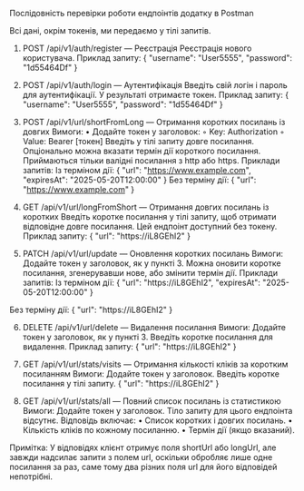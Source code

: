Послідовність перевірки роботи ендпоінтів додатку в Postman

Всі дані, окрім токенів, ми передаємо у тілі запитів. 

1. POST /api/v1/auth/register — Реєстрація
Реєстрація нового користувача.
Приклад запиту:
{
  "username": "User5555",
  "password": "1d55464Df"
}

2. POST /api/v1/auth/login — Аутентифікація
Введіть свій логін і пароль для аутентифікації. У результаті отримаєте токен.
Приклад запиту:
{
  "username": "User5555",
  "password": "1d55464Df"
}

3. POST /api/v1/url/shortFromLong — Отримання коротких посилань із довгих
Вимоги:
    • Додайте токен у заголовок:
        ◦ Key: Authorization
        ◦ Value: Bearer [токен]
Введіть у тілі запиту довге посилання. Опціонально можна вказати термін дії короткого посилання. 
Приймаються тільки валідні посилання з http або https.
Приклади запитів:
Із терміном дії: 
{
  "url": "https://www.example.com",
  "expiresAt": "2025-05-20T12:00:00"
}
Без терміну дії: 
{
  "url": "https://www.example.com"
}

4. GET /api/v1/url/longFromShort — Отримання довгих посилань із коротких
Введіть коротке посилання у тілі запиту, щоб отримати відповідне довге посилання. Цей ендпоінт доступний без токену.
Приклад запиту:
{
  "url": "https://iL8GEhI2"
}

5. PATCH /api/v1/url/update — Оновлення коротких посилань
Вимоги: Додайте токен у заголовок, як у пункті 3.
Можна оновити коротке посилання, згенерувавши нове, або змінити термін дії.
Приклади запитів:
Із терміном дії: 
{
  "url": "https://iL8GEhI2",
  "expiresAt": "2025-05-20T12:00:00"
}

Без терміну дії: 
{
  "url": "https://iL8GEhI2"
}

6. DELETE /api/v1/url/delete — Видалення посилання
Вимоги: Додайте токен у заголовок, як у пункті 3.
Введіть коротке посилання для видалення.
Приклад запиту:
{
  "url": "https://iL8GEhI2"
}

7. GET /api/v1/url/stats/visits — Отримання кількості кліків за коротким посиланням
Вимоги: Додайте токен у заголовок.
Введіть коротке посилання у тілі запиту.
{
  "url": "https://iL8GEhI2"
}

8. GET /api/v1/url/stats/all — Повний список посилань із статистикою
Вимоги: Додайте токен у заголовок.
Тіло запиту для цього ендпоінта відсутнє.
Відповідь включає:
    • Список коротких і довгих посилань.
    • Кількість кліків по кожному посиланню.
    • Термін дії (якщо вказаний).


Примітка: У відповідях клієнт отримує поля shortUrl або longUrl, 
але завжди надсилає запити з полем url, оскільки обробляє лише одне посилання за раз, 
саме тому два різних поля url для його відповідей непотрібні.



      
